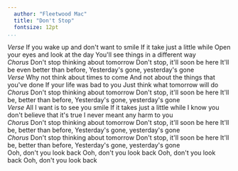 ```yaml
---
  author: "Fleetwood Mac"
  title: "Don't Stop"
  fontsize: 12pt
...
```


*Verse*
If you wake up and don't want to smile
If it take just a little while
Open your eyes and look at the day
You'll see things in a different way
\
*Chorus*
Don't stop thinking about tomorrow
Don't stop, it'll soon be here
It'll be even better than before,
Yesterday's gone, yesterday's gone
\
*Verse*
Why not think about times to come
And not about the things that you've done
If your life was bad to you
Just think what tomorrow will do
\
*Chorus*
Don't stop thinking about tomorrow
Don't stop, it'll soon be here
It'll be, better than before,
Yesterday's gone, yesterday's gone
\
*Verse*
All I want is to see you smile
If it takes just a little while
I know you don't believe that it's true
I never meant any harm to you
\
*Chorus*
Don't stop thinking about tomorrow
Don't stop, it'll soon be here
It'll be, better than before,
Yesterday's gone, yesterday's gone
\
*Chorus*
Don't stop thinking about tomorrow
Don't stop, it'll soon be here
It'll be, better than before,
Yesterday's gone, yesterday's gone
\
Ooh, don't you look back
Ooh, don't you look back
Ooh, don't you look back
Ooh, don't you look back
